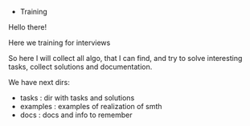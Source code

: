 * Training

Hello there!

Here we training for interviews

So here I will collect all algo,
that I can find, and try to solve interesting tasks,
collect solutions and documentation.

We have next dirs:
- tasks : dir with tasks and solutions
- examples : examples of realization of smth
- docs : docs and info to remember 